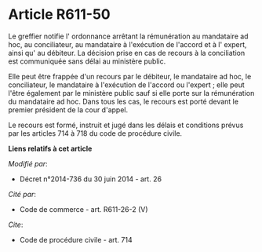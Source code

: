 # Article R611-50

Le greffier notifie l' ordonnance arrêtant la rémunération au mandataire ad hoc, au conciliateur, au mandataire à l'exécution
de l'accord et à l' expert, ainsi qu' au débiteur. La décision prise en cas de recours à la conciliation est communiquée sans
délai au ministère public.

Elle peut être frappée d'un recours par le débiteur, le mandataire ad hoc, le conciliateur, le mandataire à l'exécution de
l'accord ou l'expert ; elle peut l'être également par le ministère public sauf si elle porte sur la rémunération du
mandataire ad hoc. Dans tous les cas, le recours est porté devant le premier président de la cour d'appel. 

Le recours est formé, instruit et jugé dans les délais et conditions prévus par les articles 714 à 718 du code de procédure
civile.

**Liens relatifs à cet article**

_Modifié par_:

  - Décret n°2014-736 du 30 juin 2014 - art. 26

_Cité par_:

  - Code de commerce - art. R611-26-2 (V)

_Cite_:

  - Code de procédure civile - art. 714
